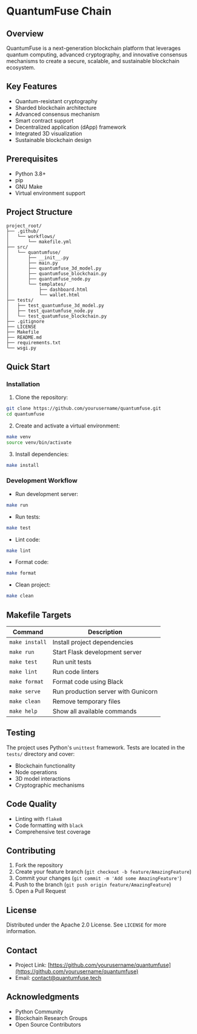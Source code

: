 # QuantumFuse Chain

## Overview

QuantumFuse is a next-generation blockchain platform that leverages quantum computing, advanced cryptography, and innovative consensus mechanisms to create a secure, scalable, and sustainable blockchain ecosystem.

## Key Features

- Quantum-resistant cryptography
- Sharded blockchain architecture
- Advanced consensus mechanism
- Smart contract support
- Decentralized application (dApp) framework
- Integrated 3D visualization
- Sustainable blockchain design

## Prerequisites

- Python 3.8+
- pip
- GNU Make
- Virtual environment support

## Project Structure

```
project_root/
├── .github/
│   └── workflows/
│       └── makefile.yml
├── src/
│   └── quantumfuse/
│       ├── __init__.py
│       ├── main.py
│       ├── quantumfuse_3d_model.py
│       ├── quantumfuse_blockchain.py
│       ├── quantumfuse_node.py
│       └── templates/
│           ├── dashboard.html
│           └── wallet.html
├── tests/
│   ├── test_quantumfuse_3d_model.py
│   ├── test_quantumfuse_node.py
│   └── test_quatumfuse_blockchain.py
├── .gitignore
├── LICENSE
├── Makefile
├── README.md
├── requirements.txt
└── wsgi.py
```

## Quick Start

### Installation

1. Clone the repository:
```bash
git clone https://github.com/yourusername/quantumfuse.git
cd quantumfuse
```

2. Create and activate a virtual environment:
```bash
make venv
source venv/bin/activate
```

3. Install dependencies:
```bash
make install
```

### Development Workflow

- Run development server:
```bash
make run
```

- Run tests:
```bash
make test
```

- Lint code:
```bash
make lint
```

- Format code:
```bash
make format
```

- Clean project:
```bash
make clean
```

## Makefile Targets

| Command | Description |
|---------|-------------|
| `make install` | Install project dependencies |
| `make run` | Start Flask development server |
| `make test` | Run unit tests |
| `make lint` | Run code linters |
| `make format` | Format code using Black |
| `make serve` | Run production server with Gunicorn |
| `make clean` | Remove temporary files |
| `make help` | Show all available commands |

## Testing

The project uses Python's `unittest` framework. Tests are located in the `tests/` directory and cover:
- Blockchain functionality
- Node operations
- 3D model interactions
- Cryptographic mechanisms

## Code Quality

- Linting with `flake8`
- Code formatting with `black`
- Comprehensive test coverage

## Contributing

1. Fork the repository
2. Create your feature branch (`git checkout -b feature/AmazingFeature`)
3. Commit your changes (`git commit -m 'Add some AmazingFeature'`)
4. Push to the branch (`git push origin feature/AmazingFeature`)
5. Open a Pull Request

## License

Distributed under the Apache 2.0 License. See `LICENSE` for more information.

## Contact

- Project Link: [https://github.com/yourusername/quantumfuse](https://github.com/yourusername/quantumfuse)
- Email: contact@quantumfuse.tech

## Acknowledgments

- Python Community
- Blockchain Research Groups
- Open Source Contributors
